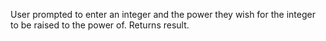 User prompted to enter an integer and the power they wish for the integer to be raised to the power of. Returns result.
